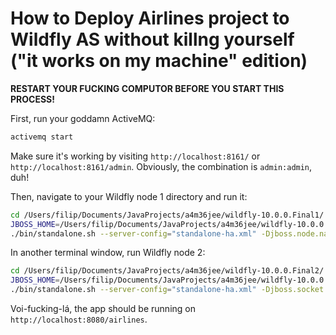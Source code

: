 # How to Deploy Airlines project to Wildfly AS without killng yourself ("it works on my machine" edition)

**RESTART YOUR FUCKING COMPUTOR BEFORE YOU START THIS PROCESS!**

First, run your goddamn ActiveMQ:

```bash
activemq start
```

Make sure it's working by visiting `http://localhost:8161/` or `http://localhost:8161/admin`.
Obviously, the combination is `admin:admin`, duh!

Then, navigate to your Wildfly node 1 directory and run it:

```bash
cd /Users/filip/Documents/JavaProjects/a4m36jee/wildfly-10.0.0.Final1/
JBOSS_HOME=/Users/filip/Documents/JavaProjects/a4m36jee/wildfly-10.0.0.Final1
./bin/standalone.sh --server-config="standalone-ha.xml" -Djboss.node.name=node1
```

In another terminal window, run Wildfly node 2:

```bash
cd /Users/filip/Documents/JavaProjects/a4m36jee/wildfly-10.0.0.Final2/
JBOSS_HOME=/Users/filip/Documents/JavaProjects/a4m36jee/wildfly-10.0.0.Final2
./bin/standalone.sh --server-config="standalone-ha.xml" -Djboss.socket.binding.port-offset=100 -Djboss.node.name=node2
```

Voi-fucking-lá, the app should be running on `http://localhost:8080/airlines`.

